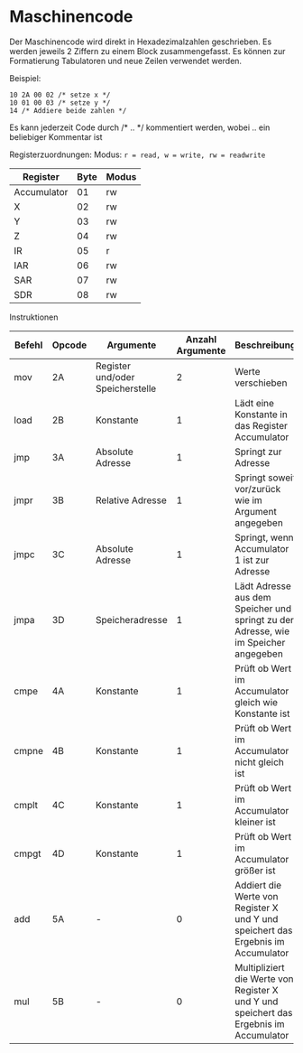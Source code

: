 ﻿# Maschinencode

Der Maschinencode wird direkt in Hexadezimalzahlen geschrieben. Es werden jeweils 2 Ziffern zu einem Block zusammengefasst. Es können zur Formatierung Tabulatoren und neue Zeilen verwendet werden.

Beispiel:

```
10 2A 00 02 /* setze x */
10 01 00 03 /* setze y */
14 /* Addiere beide zahlen */
```

Es kann jederzeit Code durch /* .. */ kommentiert werden, wobei .. ein beliebiger Kommentar ist

Registerzuordnungen:
Modus: ```r = read, w = write, rw = readwrite```

|Register|Byte|Modus|
|--------|----|-----|
|Accumulator|01|rw|
|X|02|rw|
|Y|03|rw|
|Z|04|rw|
|IR|05|r|
|IAR|06|rw|
|SAR|07|rw|
|SDR|08|rw|

Instruktionen

|Befehl |Opcode|Argumente|Anzahl Argumente|Beschreibung|
|-------|------|---------|----------------|------------|
|mov    |2A    |Register und/oder Speicherstelle |2|Werte verschieben|
|load   |2B    |Konstante|1|Lädt eine Konstante in das Register Accumulator|
|jmp    |3A    |Absolute Adresse|1|Springt zur Adresse|
|jmpr   |3B    |Relative Adresse|1|Springt soweit vor/zurück wie im Argument angegeben|
|jmpc   |3C    |Absolute Adresse|1|Springt, wenn Accumulator 1 ist zur Adresse|
|jmpa   |3D    |Speicheradresse|1|Lädt Adresse aus dem Speicher und springt zu der Adresse, wie im Speicher angegeben|
|cmpe   |4A    |Konstante             |1|Prüft ob Wert im Accumulator gleich wie Konstante ist|
|cmpne  |4B    |Konstante|1|Prüft ob Wert im Accumulator nicht gleich ist|
|cmplt  |4C    |Konstante|1|Prüft ob Wert im Accumulator kleiner ist|
|cmpgt  |4D    |Konstante|1|Prüft ob Wert im Accumulator größer ist|
|add    |5A    |-|0|Addiert die Werte von Register X und Y  und speichert das Ergebnis im Accumulator|
|mul    |5B    |-|0|Multipliziert die Werte von Register X und Y  und speichert das Ergebnis im Accumulator|